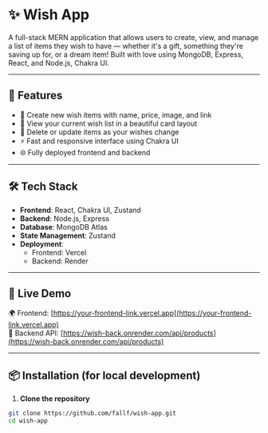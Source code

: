 # ✨ Wish App

A full-stack MERN application that allows users to create, view, and manage a list of items they wish to have — whether it's a gift, something they're saving up for, or a dream item! Built with love using MongoDB, Express, React, and Node.js, Chakra UI.

---

## 🌟 Features

- 📝 Create new wish items with name, price, image, and link
- 💖 View your current wish list in a beautiful card layout
- 🧼 Delete or update items as your wishes change
- ⚡ Fast and responsive interface using Chakra UI
- 🌐 Fully deployed frontend and backend

---

## 🛠️ Tech Stack

- **Frontend**: React, Chakra UI, Zustand
- **Backend**: Node.js, Express
- **Database**: MongoDB Atlas
- **State Management**: Zustand
- **Deployment**:
  - Frontend: Vercel
  - Backend: Render

---

## 🚀 Live Demo

🌍 Frontend: [https://your-frontend-link.vercel.app](https://your-frontend-link.vercel.app)  
🔗 Backend API: [https://wish-back.onrender.com/api/products](https://wish-back.onrender.com/api/products)

---

## 📦 Installation (for local development)

1. **Clone the repository**

```bash
git clone https://github.com/fallf/wish-app.git
cd wish-app
```
